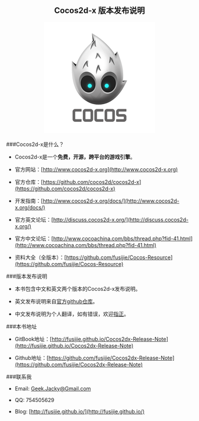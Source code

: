 <div align="center"><h2>Cocos2d-x 版本发布说明</div>


<div align="center"><img src="cocos.png" alt="" border="0" title="Cocos" /><br></br></div>
###Cocos2d-x是什么？

* Cocos2d-x是一个**免费，开源，跨平台的游戏引擎**。

* 官方网站：[http://www.cocos2d-x.org](http://www.cocos2d-x.org)

* 官方仓库：[https://github.com/cocos2d/cocos2d-x](https://github.com/cocos2d/cocos2d-x)

* 开发指南：[http://www.cocos2d-x.org/docs/](http://www.cocos2d-x.org/docs/)

* 官方英文论坛：[http://discuss.cocos2d-x.org/](http://discuss.cocos2d-x.org/)

* 官方中文论坛：[http://www.cocoachina.com/bbs/thread.php?fid-41.html](http://www.cocoachina.com/bbs/thread.php?fid-41.html)

* 资料大全（全版本）：[https://github.com/fusijie/Cocos-Resource](https://github.com/fusijie/Cocos-Resource)

###版本发布说明

* 本书包含中文和英文两个版本的Cocos2d-x发布说明。

* 英文发布说明来自[官方github仓库](https://github.com/cocos2d/cocos2d-x)。

* 中文发布说明为个人翻译，如有错误，欢迎[指正](https://github.com/fusijie/Cocos2dx-Release-Note/issues)。

###本书地址

* GitBook地址：[http://fusijie.github.io/Cocos2dx-Release-Note](http://fusijie.github.io/Cocos2dx-Release-Note)

* Github地址：[https://github.com/fusijie/Cocos2dx-Release-Note](https://github.com/fusijie/Cocos2dx-Release-Note)

###联系我

* Email: Geek.Jacky@Gmail.com

* QQ: 754505629

* Blog: [http://fusijie.github.io/](http://fusijie.github.io/)